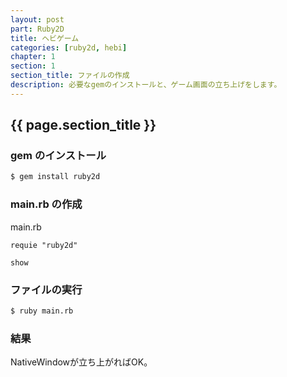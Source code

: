 ```yaml
---
layout: post
part: Ruby2D
title: ヘビゲーム
categories: [ruby2d, hebi]
chapter: 1
section: 1
section_title: ファイルの作成
description: 必要なgemのインストールと、ゲーム画面の立ち上げをします。
---
```


## {{ page.section_title }}

### gem のインストール

```bash
$ gem install ruby2d
```

### main.rb の作成

main.rb

```
requie "ruby2d"

show
```

### ファイルの実行

```bash
$ ruby main.rb
```

### 結果

NativeWindowが立ち上がればOK。

